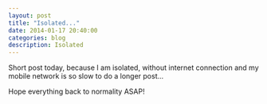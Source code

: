 ```yaml
---
layout: post
title: "Isolated..."
date: 2014-01-17 20:40:00
categories: blog
description: Isolated
---
```


<div class="wrapper" markdown="1">
Short post today, because I am isolated, without internet connection and my mobile network is so slow to do a longer post...

Hope everything back to normality ASAP!
</div>
